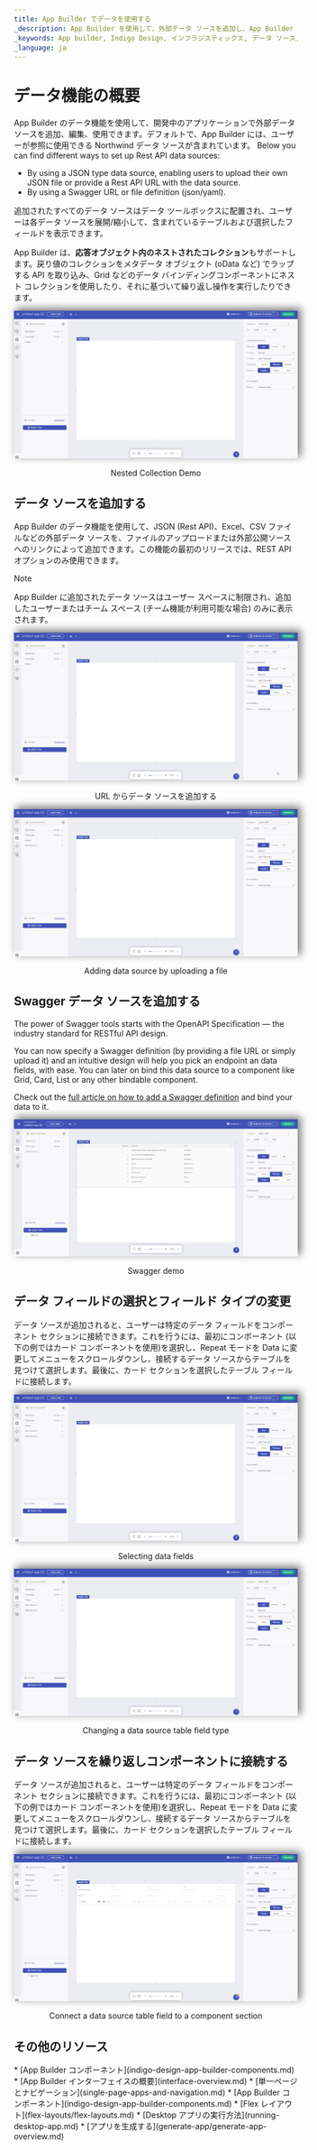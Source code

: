 ```yaml
---
title: App Builder でデータを使用する
_description: App Builder を使用して、外部データ ソースを追加し、App Builder で設計されたアプリケーションにバインドできます。
_keywords: App builder, Indigo Design, インフラジスティックス, データ ソース, データ バインディング
_language: ja
---
```


# データ機能の概要
App Builder のデータ機能を使用して、開発中のアプリケーションで外部データソースを追加、編集、使用できます。デフォルトで、App Builder には、ユーザーが参照に使用できる Northwind データ ソースが含まれています。 Below you can find different ways to set up Rest API data sources:
- By using a JSON type data source, enabling users to upload their own JSON file or provide a Rest API URL with the data source.
- By using a Swagger URL or file definition (json/yaml).

追加されたすべてのデータ ソースはデータ ツールボックスに配置され、ユーザーは各データ ソースを展開/縮小して、含まれているテーブルおよび選択したフィールドを表示できます。

App Builder は、**応答オブジェクト内のネストされたコレクション**もサポートします。戻り値のコレクションをメタデータ オブジェクト (oData など) でラップする API を取り込み、Grid などのデータ バインディングコンポーネントにネスト コレクションを使用したり、それに基づいて繰り返し操作を実行したりできます。

<img class="responsive-img" style="box-shadow: 5px -4px 13px 1px grey" src="./images/DataSources-View-data-source.gif" />
<p style="text-align:center;">Nested Collection Demo</p>

## データ ソースを追加する
App Builder のデータ機能を使用して、JSON (Rest API)、Excel、CSV ファイルなどの外部データ ソースを、ファイルのアップロードまたは外部公開ソースへのリンクによって追加できます。この機能の最初のリリースでは、REST API オプションのみ使用できます。

> [!NOTE]
> App Builder に追加されたデータ ソースはユーザー スペースに制限され、追加したユーザーまたはチーム スペース (チーム機能が利用可能な場合) のみに表示されます。

<img class="responsive-img" style="box-shadow: 5px -4px 13px 1px grey" src="./images/DataSources-Add-URL.gif" />
<p style="text-align:center;">URL からデータ ソースを追加する</p>

<img class="responsive-img" style="box-shadow: 5px -4px 13px 1px grey" src="./images/DataSources-Add-JSON-file.gif" />
<p style="text-align:center;">Adding data source by uploading a file</p>

## Swagger データ ソースを追加する
The power of Swagger tools starts with the OpenAPI Specification — the industry standard for RESTful API design.

You can now specify a Swagger definition (by providing a file URL or simply upload it) and an intuitive design will help you pick an endpoint an data fields, with ease. You can later on bind this data source to a component like Grid, Card, List or any other bindable component.

Check out the [full article on how to add a Swagger definition](open-api-swagger-support.md) and bind your data to it.

<img class="responsive-img" style="box-shadow: 5px -4px 13px 1px grey" src="./images/swagger-demo-original.gif" />
<p style="text-align:center;">Swagger demo</p>

## データ フィールドの選択とフィールド タイプの変更
データ ソースが追加されると、ユーザーは特定のデータ フィールドをコンポーネント セクションに接続できます。これを行うには、最初にコンポーネント (以下の例ではカード コンポーネントを使用)を選択し、Repeat モードを Data に変更してメニューをスクロールダウンし、接続するデータ ソースからテーブルを見つけて選択します。最後に、カード セクションを選択したテーブル フィールドに接続します。


<img class="responsive-img" style="box-shadow: 5px -4px 13px 1px grey" src="./images/dataSources-select-fields.gif" />
<p style="text-align:center;">Selecting data fields</p>

<img class="responsive-img" style="box-shadow: 5px -4px 13px 1px grey" src="./images/DataSources-Change-field-type.gif" />
<p style="text-align:center;">Changing a data source table field type</p>

## データ ソースを繰り返しコンポーネントに接続する
データ ソースが追加されると、ユーザーは特定のデータ フィールドをコンポーネント セクションに接続できます。これを行うには、最初にコンポーネント (以下の例ではカード コンポーネントを使用)を選択し、Repeat モードを Data に変更してメニューをスクロールダウンし、接続するデータ ソースからテーブルを見つけて選択します。最後に、カード セクションを選択したテーブル フィールドに接続します。

<img class="responsive-img" style="box-shadow: 5px -4px 13px 1px grey" src="./images/DataSources-Connect-data-source-table-fields.gif" />
<p style="text-align:center;">Connect a data source table field to a component section</p>


## その他のリソース
<div class="divider--half"></div>
* [App Builder コンポーネント](indigo-design-app-builder-components.md)
* [App Builder インターフェイスの概要](interface-overview.md)
* [単一ページとナビゲーション](single-page-apps-and-navigation.md)
* [App Builder コンポーネント](indigo-design-app-builder-components.md)
* [Flex レイアウト](flex-layouts/flex-layouts.md)
* [Desktop アプリの実行方法](running-desktop-app.md)
* [アプリを生成する](generate-app/generate-app-overview.md)